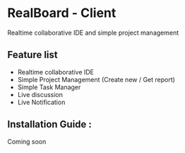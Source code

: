 # RealBoard - Client #
Realtime collaborative IDE and simple project management

## Feature list
* Realtime collaborative IDE
* Simple Project Management (Create new / Get report)
* Simple Task Manager
* Live discussion
* Live Notification

## Installation Guide :
Coming soon
